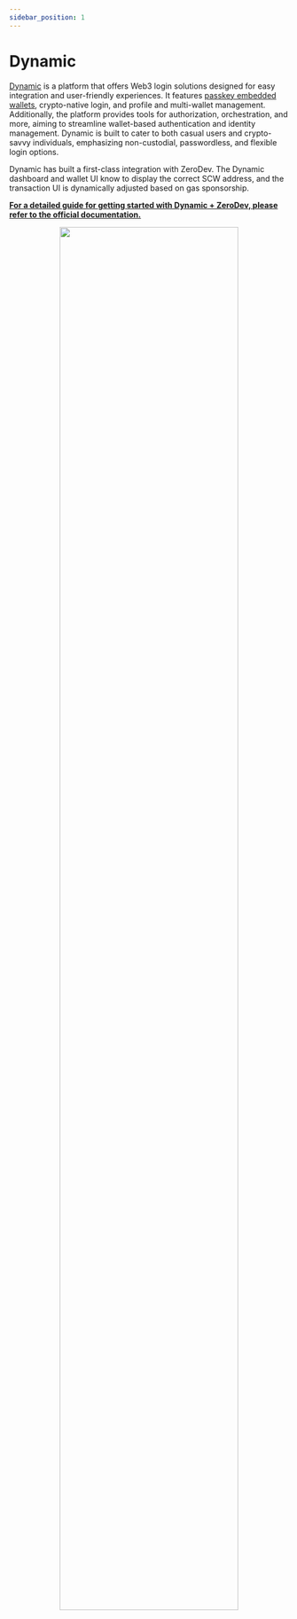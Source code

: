 ```yaml
---
sidebar_position: 1
---
```


# Dynamic

[Dynamic](https://docs.dynamic.xyz/embedded-wallets/add-account-abstraction) is a platform that offers Web3 login solutions designed for easy integration and user-friendly experiences.  It features [passkey embedded wallets](https://www.dynamic.xyz/features/embedded-wallets), crypto-native login, and profile and multi-wallet management. Additionally, the platform provides tools for authorization, orchestration, and more, aiming to streamline wallet-based authentication and identity management.  Dynamic is built to cater to both casual users and crypto-savvy individuals, emphasizing non-custodial, passwordless, and flexible login options.

Dynamic has built a first-class integration with ZeroDev.  The Dynamic dashboard and wallet UI know to display the correct SCW address, and the transaction UI is dynamically adjusted based on gas sponsorship.

[**For a detailed guide for getting started with Dynamic + ZeroDev, please refer to the official documentation.**](https://docs.dynamic.xyz/embedded-wallets/add-account-abstraction)

<p align="center">
  <img src="/img/dynamic_zerodev.png" width="80%" />
</p>